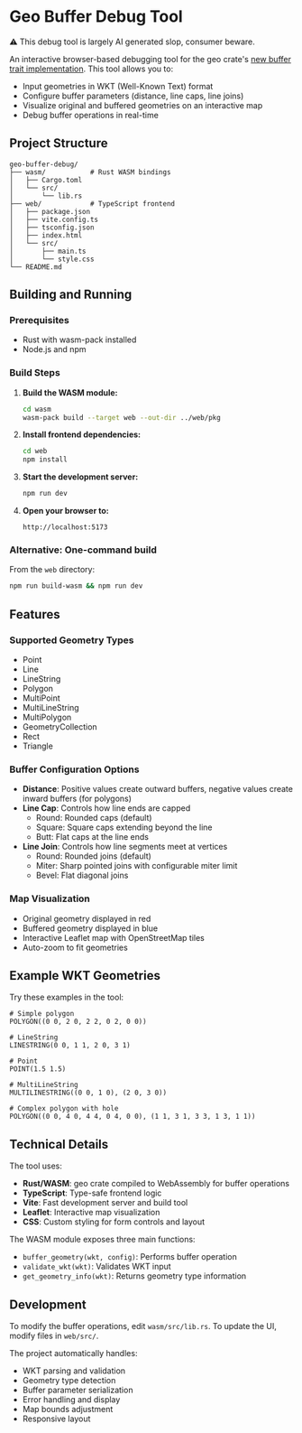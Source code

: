 # Geo Buffer Debug Tool

⚠️ This debug tool is largely AI generated slop, consumer beware.

An interactive browser-based debugging tool for the geo crate's [new buffer trait implementation](https://github.com/georust/geo/tree/mkirk/geo-buffer). This tool allows you to:

- Input geometries in WKT (Well-Known Text) format
- Configure buffer parameters (distance, line caps, line joins)
- Visualize original and buffered geometries on an interactive map
- Debug buffer operations in real-time

## Project Structure

```
geo-buffer-debug/
├── wasm/           # Rust WASM bindings
│   ├── Cargo.toml
│   └── src/
│       └── lib.rs
├── web/            # TypeScript frontend
│   ├── package.json
│   ├── vite.config.ts
│   ├── tsconfig.json
│   ├── index.html
│   └── src/
│       ├── main.ts
│       └── style.css
└── README.md
```

## Building and Running

### Prerequisites

- Rust with wasm-pack installed
- Node.js and npm

### Build Steps

1. **Build the WASM module:**
   ```bash
   cd wasm
   wasm-pack build --target web --out-dir ../web/pkg
   ```

2. **Install frontend dependencies:**
   ```bash
   cd web
   npm install
   ```

3. **Start the development server:**
   ```bash
   npm run dev
   ```

4. **Open your browser to:**
   ```
   http://localhost:5173
   ```

### Alternative: One-command build

From the `web` directory:
```bash
npm run build-wasm && npm run dev
```

## Features

### Supported Geometry Types

- Point
- Line  
- LineString
- Polygon
- MultiPoint
- MultiLineString
- MultiPolygon
- GeometryCollection
- Rect
- Triangle

### Buffer Configuration Options

- **Distance**: Positive values create outward buffers, negative values create inward buffers (for polygons)
- **Line Cap**: Controls how line ends are capped
  - Round: Rounded caps (default)
  - Square: Square caps extending beyond the line
  - Butt: Flat caps at the line ends
- **Line Join**: Controls how line segments meet at vertices
  - Round: Rounded joins (default)
  - Miter: Sharp pointed joins with configurable miter limit
  - Bevel: Flat diagonal joins

### Map Visualization

- Original geometry displayed in red
- Buffered geometry displayed in blue
- Interactive Leaflet map with OpenStreetMap tiles
- Auto-zoom to fit geometries

## Example WKT Geometries

Try these examples in the tool:

```wkt
# Simple polygon
POLYGON((0 0, 2 0, 2 2, 0 2, 0 0))

# LineString
LINESTRING(0 0, 1 1, 2 0, 3 1)

# Point
POINT(1.5 1.5)

# MultiLineString
MULTILINESTRING((0 0, 1 0), (2 0, 3 0))

# Complex polygon with hole
POLYGON((0 0, 4 0, 4 4, 0 4, 0 0), (1 1, 3 1, 3 3, 1 3, 1 1))
```

## Technical Details

The tool uses:

- **Rust/WASM**: geo crate compiled to WebAssembly for buffer operations
- **TypeScript**: Type-safe frontend logic
- **Vite**: Fast development server and build tool
- **Leaflet**: Interactive map visualization
- **CSS**: Custom styling for form controls and layout

The WASM module exposes three main functions:
- `buffer_geometry(wkt, config)`: Performs buffer operation
- `validate_wkt(wkt)`: Validates WKT input
- `get_geometry_info(wkt)`: Returns geometry type information

## Development

To modify the buffer operations, edit `wasm/src/lib.rs`. To update the UI, modify files in `web/src/`.

The project automatically handles:
- WKT parsing and validation
- Geometry type detection
- Buffer parameter serialization
- Error handling and display
- Map bounds adjustment
- Responsive layout
